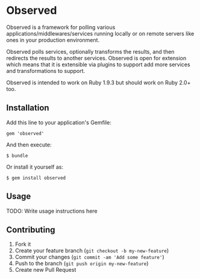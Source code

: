 # Observed

Observed is a framework for polling various applications/middlewares/services running locally or on remote servers like
ones in your production environment.

Observed polls services, optionally transforms the results, and then redirects the results to another services.
Observed is open for extension which means that it is extensible via plugins to support add more services and transformations to support.

Observed is intended to work on Ruby 1.9.3 but should work on Ruby 2.0+ too.

## Installation

Add this line to your application's Gemfile:

    gem 'observed'

And then execute:

    $ bundle

Or install it yourself as:

    $ gem install observed

## Usage

TODO: Write usage instructions here

## Contributing

1. Fork it
2. Create your feature branch (`git checkout -b my-new-feature`)
3. Commit your changes (`git commit -am 'Add some feature'`)
4. Push to the branch (`git push origin my-new-feature`)
5. Create new Pull Request
